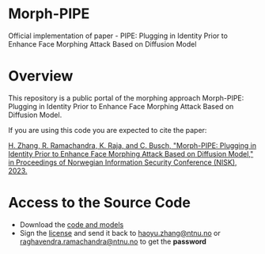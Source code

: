 # Morph-PIPE
Official implementation of paper - PIPE: Plugging in Identity Prior to Enhance Face Morphing Attack Based on Diffusion Model
# Overview
This repository is a public portal of the morphing approach Morph-PIPE: Plugging in Identity Prior to Enhance Face Morphing Attack Based on Diffusion Model.

If you are using this code you are expected to cite the paper:

[H. Zhang, R. Ramachandra, K. Raja, and C. Busch, "Morph-PIPE: Plugging in Identity Prior to Enhance Face Morphing Attack Based on Diffusion Model," in Proceedings of Norwegian Information Security Conference (NISK), 2023.](https://www.ntnu.no/ojs/index.php/nikt/article/view/5649/5095)

# Access to the Source Code

 * Download the [code and models](https://drive.google.com/file/d/1pvxbtyUVT0w605ie7a-pq3p0tzIBmOsu/view?usp=sharing)
 * Sign the [license](Morph-PIPE-license-241217.pdf) and send it back to haoyu.zhang@ntnu.no or raghavendra.ramachandra@ntnu.no to get the **password**
